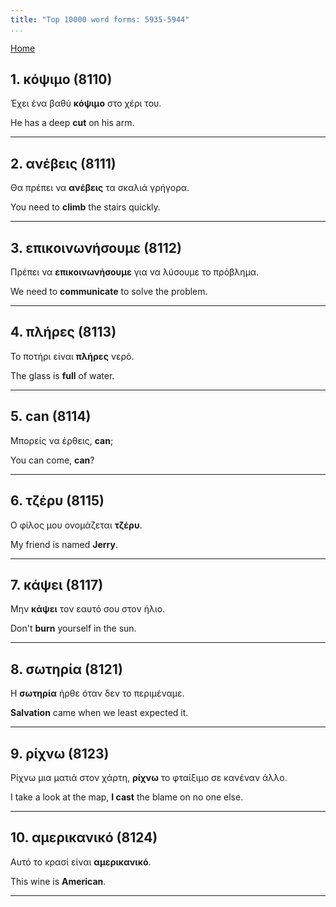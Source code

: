 ```yaml
---
title: "Top 10000 word forms: 5935-5944"
...
```


[Home](./) 

## 1. κόψιμο (8110)

Έχει ένα βαθύ **κόψιμο** στο χέρι του.  

He has a deep **cut** on his arm.

---

## 2. ανέβεις (8111)

Θα πρέπει να **ανέβεις** τα σκαλιά γρήγορα.  

You need to **climb** the stairs quickly.

---

## 3. επικοινωνήσουμε (8112)

Πρέπει να **επικοινωνήσουμε** για να λύσουμε το πρόβλημα.

We need to **communicate** to solve the problem.

---

## 4. πλήρες (8113)

Το ποτήρι είναι **πλήρες** νερό.  

The glass is **full** of water.

---

## 5. can (8114)

Μπορείς να έρθεις, **can**;

You can come, **can**?

---

## 6. τζέρυ (8115)

Ο φίλος μου ονομάζεται **τζέρυ**.

My friend is named **Jerry**.

---

## 7. κάψει (8117)

Μην **κάψει** τον εαυτό σου στον ήλιο.

Don't **burn** yourself in the sun.

---

## 8. σωτηρία (8121)

Η **σωτηρία** ήρθε όταν δεν το περιμέναμε.  

**Salvation** came when we least expected it.

---

## 9. ρίχνω (8123)

Ρίχνω μια ματιά στον χάρτη, **ρίχνω** το φταίξιμο σε κανέναν άλλο.  

I take a look at the map, **I cast** the blame on no one else.

---

## 10. αμερικανικό (8124)

Αυτό το κρασί είναι **αμερικανικό**.

This wine is **American**.

---

